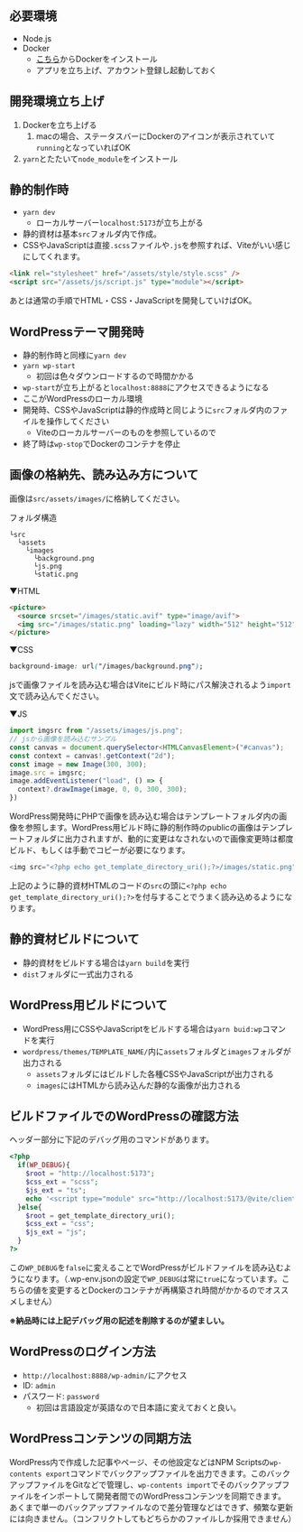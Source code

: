 ## 必要環境
- Node.js
- Docker
  - [こちら](https://matsuand.github.io/docs.docker.jp.onthefly/get-docker/)からDockerをインストール
  - アプリを立ち上げ、アカウント登録し起動しておく

## 開発環境立ち上げ
1. Dockerを立ち上げる
   1. macの場合、ステータスバーにDockerのアイコンが表示されていて`running`となっていればOK
2. `yarn`とたたいて`node_module`をインストール


## 静的制作時
- `yarn dev`
  - ローカルサーバー`localhost:5173`が立ち上がる
- 静的資材は基本`src`フォルダ内で作成。
- CSSやJavaScriptは直接`.scss`ファイルや`.js`を参照すれば、Viteがいい感じにしてくれます。

```html
<link rel="stylesheet" href="/assets/style/style.scss" />
<script src="/assets/js/script.js" type="module"></script>
```

あとは通常の手順でHTML・CSS・JavaScriptを開発していけばOK。

## WordPressテーマ開発時
- 静的制作時と同様に`yarn dev`
- `yarn wp-start`
  - 初回は色々ダウンロードするので時間かかる
- `wp-start`が立ち上がると`localhost:8888`にアクセスできるようになる
-   ここがWordPressのローカル環境
- 開発時、CSSやJavaScriptは静的作成時と同じように`src`フォルダ内のファイルを操作してください
  - Viteのローカルサーバーのものを参照しているので
- 終了時は`wp-stop`でDockerのコンテナを停止

## 画像の格納先、読み込み方について
画像は`src/assets/images/`に格納してください。

フォルダ構造
```
└src
  └assets
    └images
      └background.png
      └js.png
      └static.png
```

▼HTML
```html
<picture>
  <source srcset="/images/static.avif" type="image/avif">
  <img src="/images/static.png" loading="lazy" width="512" height="512" alt="">
</picture>
```

▼CSS
```css
background-image: url("/images/background.png");
```
jsで画像ファイルを読み込む場合はViteにビルド時にパス解決されるよう`import`文で読み込んでください。

▼JS
```js
import imgsrc from "/assets/images/js.png";
// jsから画像を読み込むサンプル
const canvas = document.querySelector<HTMLCanvasElement>("#canvas");
const context = canvas!.getContext("2d");
const image = new Image(300, 300);
image.src = imgsrc;
image.addEventListener("load", () => {
  context?.drawImage(image, 0, 0, 300, 300);
})
```

WordPress開発時にPHPで画像を読み込む場合はテンプレートフォルダ内の画像を参照します。WordPress用ビルド時に静的制作時のpublicの画像はテンプレートフォルダに出力されますが、動的に変更はなされないので画像変更時は都度ビルド、もしくは手動でコピーが必要になります。

```php
<img src="<?php echo get_template_directory_uri();?>/images/static.png" alt="" width="300" height="300" />
```

上記のように静的資材HTMLのコードの`src`の頭に`<?php echo get_template_directory_uri();?>`を付与することでうまく読み込めるようになります。

## 静的資材ビルドについて
- 静的資材をビルドする場合は`yarn build`を実行
- `dist`フォルダに一式出力される

## WordPress用ビルドについて
- WordPress用にCSSやJavaScriptをビルドする場合は`yarn buid:wp`コマンドを実行
- `wordpress/themes/TEMPLATE_NAME/`内に`assets`フォルダと`images`フォルダが出力される
  - `assets`フォルダにはビルドした各種CSSやJavaScriptが出力される
  - `images`にはHTMLから読み込んだ静的な画像が出力される

## ビルドファイルでのWordPressの確認方法
ヘッダー部分に下記のデバッグ用のコマンドがあります。

```php
<?php 
  if(WP_DEBUG){
    $root = "http://localhost:5173";
    $css_ext = "scss";
    $js_ext = "ts";
    echo '<script type="module" src="http://localhost:5173/@vite/client"></script>';
  }else{
    $root = get_template_directory_uri();
    $css_ext = "css";
    $js_ext = "js";
  } 
?>
```

この`WP_DEBUG`を`false`に変えることでWordPressがビルドファイルを読み込むようになります。（.wp-env.jsonの設定で`WP_DEBUG`は常に`true`になっています。こちらの値を変更するとDockerのコンテナが再構築され時間がかかるのでオススメしません）

**※納品時には上記デバッグ用の記述を削除するのが望ましい。**

## WordPressのログイン方法
- `http://localhost:8888/wp-admin/`にアクセス
- ID: `admin`
- パスワード: `password`
  - 初回は言語設定が英語なので日本語に変えておくと良い。

## WordPressコンテンツの同期方法
WordPress内で作成した記事やページ、その他設定などはNPM Scriptsの`wp-contents export`コマンドでバックアップファイルを出力できます。このバックアップファイルをGitなどで管理し、`wp-contents import`でそのバックアップファイルをインポートして開発者間でのWordPressコンテンツを同期できます。あくまで単一のバックアップファイルなので差分管理などはできず、頻繁な更新には向きません。（コンフリクトしてもどちらかのファイルしか採用できません）
